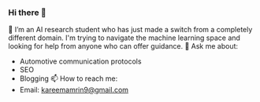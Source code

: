 ### Hi there 👋
🌱 I’m an AI research student who has just made a switch from a completely different domain. I'm trying to navigate the machine learning space and looking for help from anyone who can offer guidance.
💬 Ask me about:
- Automotive communication protocols 
- SEO 
- Blogging
📫 How to reach me: 
- Email: kareemamrin9@gmail.com
<!--
**AmrinKareem/AmrinKareem** is a ✨ _special_ ✨ repository because its `README.md` (this file) appears on your GitHub profile.

Here are some ideas to get you started:

- 🔭 I’m currently working on ...
- 🌱 I’m currently learning ...
- 👯 I’m looking to collaborate on ...
- 🤔 I’m looking for help with ...
- 💬 Ask me about ...
- 📫 How to reach me: ...
- 😄 Pronouns: ...
- ⚡ Fun fact: ...
-->
